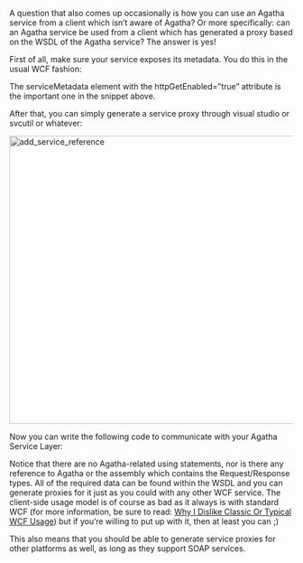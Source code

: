 A question that also comes up occasionally is how you can use an Agatha service from a client which isn’t aware of Agatha? Or more specifically: can an Agatha service be used from a client which has generated a proxy based on the WSDL of the Agatha service? The answer is yes!

First of all, make sure your service exposes its metadata. You do this in the usual WCF fashion:

<script src="https://gist.github.com/3693369.js?file=s1.xml"></script>

The serviceMetadata element with the httpGetEnabled=”true” attribute is the important one in the snippet above.</p>  <p>After that, you can simply generate a service proxy through visual studio or svcutil or whatever:

<a href="http://davybrion.com/pictures/ConsumingAnAgathaServiceFromANonAgathaAw_DF1A/add_service_reference.png"><img style="border-right-width: 0px; display: inline; border-top-width: 0px; border-bottom-width: 0px; border-left-width: 0px" title="add_service_reference" border="0" alt="add_service_reference" src="http://davybrion.com/pictures/ConsumingAnAgathaServiceFromANonAgathaAw_DF1A/add_service_reference_thumb.png" width="635" height="510" /></a> </p>  

Now you can write the following code to communicate with your Agatha Service Layer:

<script src="https://gist.github.com/3693369.js?file=s2.cs"></script>

Notice that there are no Agatha-related using statements, nor is there any reference to Agatha or the assembly which contains the Request/Response types. All of the required data can be found within the WSDL and you can generate proxies for it just as you could with any other WCF service. The client-side usage model is of course as bad as it always is with standard WCF (for more information, be sure to read: <a href="/blog/2009/07/why-i-dislike-classic-or-typical-wcf-usage/" target="_blank">Why I Dislike Classic Or Typical WCF Usage</a>) but if you’re willing to put up with it, then at least you can ;)

This also means that you should be able to generate service proxies for other platforms as well, as long as they support SOAP services.